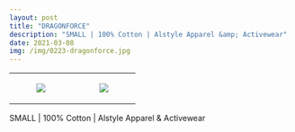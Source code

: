 ```yaml
---
layout: post
title: "DRAGONFORCE"
description: "SMALL | 100% Cotton | Alstyle Apparel &amp; Activewear"
date: 2021-03-08
img: /img/0223-dragonforce.jpg
---
```




<table style="width:100%;"><tr><td style="vertical-align:top;">
      <figure class="tmblr-full" data-orig-height="2048" data-orig-width="1365" data-orig-src="https://concertshirts.netlify.app/shirts/0223/0223-01.jpg"><img src="https://64.media.tumblr.com/f48bf1341ad503c1cf1d82d5edd0925b/8842bbb47d7bd9b5-a7/s540x810/5fb08b6f165758eb7287f94594c27b4811172509.jpg" data-orig-height="2048" data-orig-width="1365" data-orig-src="https://concertshirts.netlify.app/shirts/0223/0223-01.jpg"/></figure></td>
    <td style="vertical-align:top;">
      <figure class="tmblr-full" data-orig-height="2048" data-orig-width="1365" data-orig-src="https://concertshirts.netlify.app/shirts/0223/0223-02.jpg"><img src="https://64.media.tumblr.com/6d4a6992115ad2218d924b4dfd867090/8842bbb47d7bd9b5-9d/s540x810/1dcbc3516aa6d86ecae83399b232a5acabcac2da.jpg" data-orig-height="2048" data-orig-width="1365" data-orig-src="https://concertshirts.netlify.app/shirts/0223/0223-02.jpg"/></figure></td>
  </tr></table><p>
  SMALL | 100% Cotton | Alstyle Apparel &amp; Activewear
</p>
